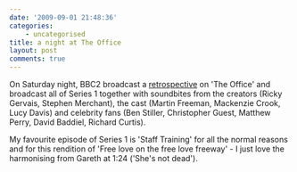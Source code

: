 ```yaml
---
date: '2009-09-01 21:48:36'
categories:
    - uncategorised
title: a night at The Office
layout: post
comments: true
---
```


On Saturday night, BBC2 broadcast a
[retrospective](http://www.bbc.co.uk/blogs/comedy/2009/08/ricky-gervais-a-night-at-the-office.shtml)
on 'The Office' and broadcast all of Series 1 together with soundbites
from the creators (Ricky Gervais, Stephen Merchant), the cast (Martin
Freeman, Mackenzie Crook, Lucy Davis) and celebrity fans (Ben Stiller,
Christopher Guest, Matthew Perry, David Baddiel, Richard Curtis).

My favourite episode of Series 1 is 'Staff Training' for all the normal
reasons and for this rendition of 'Free love on the free love freeway' -
I just love the harmonising from Gareth at 1:24 ('She's not dead').
